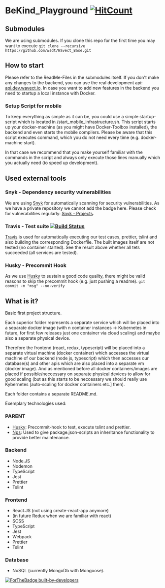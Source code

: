 # BeKind_Playground [![HitCount](http://hits.dwyl.com/wsdt/BeKind_Playground.svg)](http://hits.dwyl.com/wsdt/BeKind_Playground)

## Submodules
We are using submodules. If you clone this repo for the first time you may want to execute 
`git clone --recursive https://github.com/wsdt/Wavect_Base.git`

## How to start
Please refer to the ReadMe-Files in the submodules itself. If you don't make any changes to the backend, you can
use the real development api: [api.dev.wavect.io](https://api.dev.wavect.io). In case you want to add new features in the backend 
you need to startup a local instance with Docker. 

### Setup Script for mobile
To keep everything as simple as it can be, you could use a simple startup-script which is located in /start_mobile_infrastructure.sh.
This script starts up your docker-machine (as you might have Docker-Toolbox installed), the backend and even starts the mobile
compilers. Please be aware that this script executes command, which you do not need every time (e.g. docker-machine start). 

In that case we recommend that you make yourself familiar with the commands in the script and always only execute those lines manually
which you actually need (to speed up development). 


## Used external tools 
### Snyk - Dependency security vulnerabilities
We are using [Snyk](https://snyk.io) for automatically scanning for security vulnerabilities. As we have a private repository we cannot add the badge here. Please check for vulnerabilities regularly: [Snyk - Projects](https://app.snyk.io/org/wsdt/projects). 

### Travis - Test suite [![Build Status](https://travis-ci.com/wsdt/BeKind_Playground.svg?token=DRpYu6MjKAo2SePYFzpo&branch=master)](https://travis-ci.com/wsdt/BeKind_Playground)
[Travis](https://travis-ci.com) is used for automatically executing our test cases, prettier, tslint and also building the corresponding Dockerfile. The built images itself are not tested (no container started). See the result above whether all tets succeeded (all services are tested). 

### Husky - Precommit Hook
As we use [Husky](https://github.com/typicode/husky) to sustain a good code quality, there might be valid reasons to skip the precommit hook (e.g. just pushing a readme). 
`git commit -m "msg" --no-verify`

## What is it?
Basic first project structure. 

Each superior folder represents a separate service which will be placed into a separate docker image (with n container instances -> Kubernetes in future, for first few releases just one container via cloud scaling) and maybe also a separate physical device. 

Therefore the frontend (react, redux, typescript) will be placed into a separate virtual machine (docker container) which accesses the virtual machine of our backend (node js, typescript) which then accesses our database(s) and other apis which are also placed into a separate vm (docker image). And as mentioned before all docker containers/images are placed if possible/neccessary on separate physical devices to allow for good scaling (but as this starts to be neccessary we should really use Kybernetes [auto-scaling for docker containers etc.] then).

Each folder contains a separate README.md. 

Exemplary technologies used: 
### PARENT
- [Husky](https://github.com/typicode/husky): Precommit-hook to test, execute tslint and prettier.
- [Nps](https://github.com/kentcdodds/nps): Used to give package.json-scripts an inheritance functionality to provide better maintenance. 

### Backend
- Node.JS
- Nodemon
- TypeScript
- Jest
- Prettier
- Tslint

### Frontend
- React.JS (not using create-react-app anymore)
- (in future Redux when we are familiar with react)
- SCSS
- TypeScript
- Jest
- Webpack
- Prettier
- Tslint

### Database
- NoSQL (currently MongoDb with Mongoose). 

[![ForTheBadge built-by-developers](http://ForTheBadge.com/images/badges/built-by-developers.svg)](https://GitHub.com/wsdt/)
